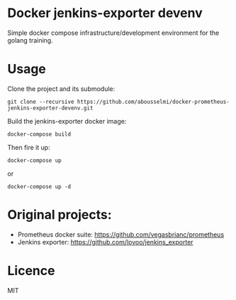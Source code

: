 # Docker jenkins-exporter devenv

Simple docker compose infrastructure/development environment for the golang training.

# Usage

Clone the project and its submodule:

```console
git clone --recursive https://github.com/abousselmi/docker-prometheus-jenkins-exporter-devenv.git
```

Build the jenkins-exporter docker image:

```console
docker-compose build
```

Then fire it up:

```console
docker-compose up
```
or

```console
docker-compose up -d
```

# Original projects:

  * Prometheus docker suite: https://github.com/vegasbrianc/prometheus
  * Jenkins exporter: https://github.com/lovoo/jenkins_exporter

# Licence

MIT
